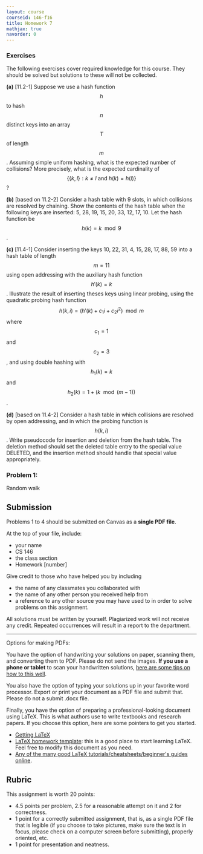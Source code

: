 ```yaml
---
layout: course
courseid: 146-f16
title: Homework 7
mathjax: true
navorder: 0
---
```


### Exercises

The following exercises cover required knowledge for this course. They should be solved but solutions to these will not be collected.

__(a)__ [11.2-1] Suppose we use a hash function $$h$$ to hash $$n$$ distinct keys into an array $$T$$ of length $$m$$. Assuming simple uniform hashing, what is the expected number of collisions? More precisely, what is the expected cardinality of $$\{\{k, l\}: k \neq l \text{ and } h(k) = h(l)\}$$?

__(b)__ [based on 11.2-2] Consider a hash table with 9 slots, in which collisions are resolved by  chaining. Show the contents of the hash table  when the following keys are inserted: 5, 28, 19, 15, 20, 33, 12, 17, 10. Let the hash function be $$h(k) = k \mod 9$$.

__(c)__ [11.4-1] Consider inserting the keys 10, 22, 31, 4, 15, 28, 17, 88, 59 into a hash table of length $$m = 11$$ using open addressing with the auxiliary hash function $$h'(k) = k$$. Illustrate the result of inserting theses keys using linear probing, using the quadratic probing hash function $$h(k,i) = (h'(k) + c_1i + c_2i^2) \mod m$$ where $$c_1 = 1$$ and $$c_2 = 3$$, and using double hashing with $$h_1(k) = k$$ and $$h_2(k) = 1 + (k \mod (m-1))$$.

__(d)__ [based on 11.4-2] Consider a hash table in which collisions are resolved by open addressing, and in which the probing function is $$h(k, i)$$. Write pseudocode for insertion and deletion from the hash table. The deletion method should set the deleted table entry to the special value DELETED, and the insertion method should handle that special value appropriately.

### Problem 1:

Random walk


## Submission

Problems 1 to 4 should be submitted on Canvas as a __single PDF file__.

At the top of your file, include:

* your name
* CS 146
* the class section
* Homework [number]

Give credit to those who have helped you by including

* the name of any classmates you collaborated with
* the name of any other person you received help from
* a reference to any other source you may have used to in order to solve problems on this assignment.

All solutions must be written by yourself. Plagiarized work will not receive any credit. Repeated occurrences will result in a report to the department.

---
Options for making PDFs:

You have the option of handwriting your solutions on paper, scanning them, and converting them to PDF. Please do not send the images.
__If you use a phone or tablet__ to scan your handwritten solutions, [here are some tips on how to this well](http://www.howtogeek.com/209951/the-best-ways-to-scan-a-document-using-your-phone-or-tablet/).

You also have the option of typing your solutions up in your favorite word processor. Export or print your document as a PDF file and submit that. Please do not a submit .docx file.

Finally, you have the option of preparing a professional-looking document using LaTeX. This is what authors use to write textbooks and research papers. If you choose this option, here are some pointers to get you started.

* [Getting LaTeX](https://www.latex-project.org/get/)
* [LaTeX homework template](http://www.jennylam.cc/assets/template.zip): this is a good place to start learning LaTeX. Feel free to modify this document as you need.
* [Any of the many good LaTeX tutorials/cheatsheets/beginner's guides online](https://lmddgtfy.net/?q=Latex%20quickstart).


## Rubric

This assignment is worth 20 points:

* 4.5 points per problem, 2.5 for a reasonable attempt on it and 2 for correctness.
* 1 point for a correctly submitted assignment, that is, as a single PDF file that is legible (if you choose to take pictures, make sure the text is in focus, please check on a computer screen before submitting), properly oriented, etc.
* 1 point for presentation and neatness.
